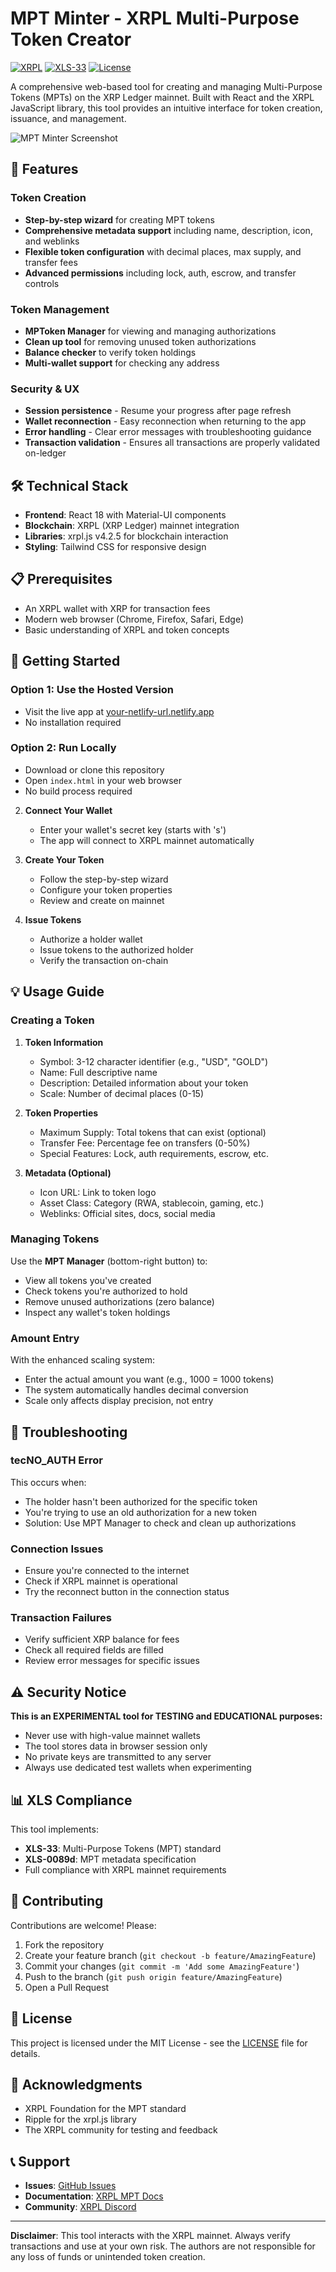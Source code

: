 # MPT Minter - XRPL Multi-Purpose Token Creator

[![XRPL](https://img.shields.io/badge/XRPL-Mainnet-green.svg)](https://xrpl.org/)
[![XLS-33](https://img.shields.io/badge/XLS--33-Compliant-blue.svg)](https://github.com/XRPLF/XRPL-Standards/discussions/113)
[![License](https://img.shields.io/badge/License-MIT-yellow.svg)](LICENSE)

A comprehensive web-based tool for creating and managing Multi-Purpose Tokens (MPTs) on the XRP Ledger mainnet. Built with React and the XRPL JavaScript library, this tool provides an intuitive interface for token creation, issuance, and management.

![MPT Minter Screenshot](screenshot.png)

## 🚀 Features

### Token Creation
- **Step-by-step wizard** for creating MPT tokens
- **Comprehensive metadata support** including name, description, icon, and weblinks
- **Flexible token configuration** with decimal places, max supply, and transfer fees
- **Advanced permissions** including lock, auth, escrow, and transfer controls

### Token Management
- **MPToken Manager** for viewing and managing authorizations
- **Clean up tool** for removing unused token authorizations
- **Balance checker** to verify token holdings
- **Multi-wallet support** for checking any address

### Security & UX
- **Session persistence** - Resume your progress after page refresh
- **Wallet reconnection** - Easy reconnection when returning to the app
- **Error handling** - Clear error messages with troubleshooting guidance
- **Transaction validation** - Ensures all transactions are properly validated on-ledger

## 🛠️ Technical Stack

- **Frontend**: React 18 with Material-UI components
- **Blockchain**: XRPL (XRP Ledger) mainnet integration
- **Libraries**: xrpl.js v4.2.5 for blockchain interaction
- **Styling**: Tailwind CSS for responsive design

## 📋 Prerequisites

- An XRPL wallet with XRP for transaction fees
- Modern web browser (Chrome, Firefox, Safari, Edge)
- Basic understanding of XRPL and token concepts

## 🚦 Getting Started

### Option 1: Use the Hosted Version
   - Visit the live app at [your-netlify-url.netlify.app](https://your-netlify-url.netlify.app)
   - No installation required

### Option 2: Run Locally
   - Download or clone this repository
   - Open `index.html` in your web browser
   - No build process required

2. **Connect Your Wallet**
   - Enter your wallet's secret key (starts with 's')
   - The app will connect to XRPL mainnet automatically

3. **Create Your Token**
   - Follow the step-by-step wizard
   - Configure your token properties
   - Review and create on mainnet

4. **Issue Tokens**
   - Authorize a holder wallet
   - Issue tokens to the authorized holder
   - Verify the transaction on-chain

## 💡 Usage Guide

### Creating a Token

1. **Token Information**
   - Symbol: 3-12 character identifier (e.g., "USD", "GOLD")
   - Name: Full descriptive name
   - Description: Detailed information about your token
   - Scale: Number of decimal places (0-15)

2. **Token Properties**
   - Maximum Supply: Total tokens that can exist (optional)
   - Transfer Fee: Percentage fee on transfers (0-50%)
   - Special Features: Lock, auth requirements, escrow, etc.

3. **Metadata (Optional)**
   - Icon URL: Link to token logo
   - Asset Class: Category (RWA, stablecoin, gaming, etc.)
   - Weblinks: Official sites, docs, social media

### Managing Tokens

Use the **MPT Manager** (bottom-right button) to:
- View all tokens you've created
- Check tokens you're authorized to hold
- Remove unused authorizations (zero balance)
- Inspect any wallet's token holdings

### Amount Entry

With the enhanced scaling system:
- Enter the actual amount you want (e.g., 1000 = 1000 tokens)
- The system automatically handles decimal conversion
- Scale only affects display precision, not entry

## 🔧 Troubleshooting

### tecNO_AUTH Error
This occurs when:
- The holder hasn't been authorized for the specific token
- You're trying to use an old authorization for a new token
- Solution: Use MPT Manager to check and clean up authorizations

### Connection Issues
- Ensure you're connected to the internet
- Check if XRPL mainnet is operational
- Try the reconnect button in the connection status

### Transaction Failures
- Verify sufficient XRP balance for fees
- Check all required fields are filled
- Review error messages for specific issues

## ⚠️ Security Notice

**This is an EXPERIMENTAL tool for TESTING and EDUCATIONAL purposes:**
- Never use with high-value mainnet wallets
- The tool stores data in browser session only
- No private keys are transmitted to any server
- Always use dedicated test wallets when experimenting

## 📊 XLS Compliance

This tool implements:
- **XLS-33**: Multi-Purpose Tokens (MPT) standard
- **XLS-0089d**: MPT metadata specification
- Full compliance with XRPL mainnet requirements

## 🤝 Contributing

Contributions are welcome! Please:
1. Fork the repository
2. Create your feature branch (`git checkout -b feature/AmazingFeature`)
3. Commit your changes (`git commit -m 'Add some AmazingFeature'`)
4. Push to the branch (`git push origin feature/AmazingFeature`)
5. Open a Pull Request

## 📄 License

This project is licensed under the MIT License - see the [LICENSE](LICENSE) file for details.

## 🙏 Acknowledgments

- XRPL Foundation for the MPT standard
- Ripple for the xrpl.js library
- The XRPL community for testing and feedback

## 📞 Support

- **Issues**: [GitHub Issues](https://github.com/EnchStyle/MPTminter/issues)
- **Documentation**: [XRPL MPT Docs](https://xrpl.org/docs/concepts/tokens/fungible-tokens/multi-purpose-tokens)
- **Community**: [XRPL Discord](https://discord.gg/xrpl)

---

**Disclaimer**: This tool interacts with the XRPL mainnet. Always verify transactions and use at your own risk. The authors are not responsible for any loss of funds or unintended token creation.